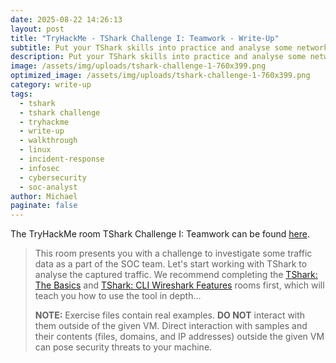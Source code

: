 ```yaml
---
date: 2025-08-22 14:26:13
layout: post
title: "TryHackMe - TShark Challenge I: Teamwork - Write-Up"
subtitle: Put your TShark skills into practice and analyse some network traffic.
description: Put your TShark skills into practice and analyse some network traffic.
image: /assets/img/uploads/tshark-challenge-1-760x399.png
optimized_image: /assets/img/uploads/tshark-challenge-1-760x399.png
category: write-up
tags:
  - tshark
  - tshark challenge
  - tryhackme
  - write-up
  - walkthrough
  - linux
  - incident-response
  - infosec
  - cybersecurity
  - soc-analyst
author: Michael
paginate: false
---
```

The TryHackMe room TShark Challenge I: Teamwork can be found [here](https://tryhackme.com/room/tsharkchallengesone).

> This room presents you with a challenge to investigate some traffic data as a part of the SOC team. Let's start working with TShark to analyse the captured traffic. We recommend completing the [TShark: The Basics](https://tryhackme.com/room/tsharkthebasics) and [TShark: CLI Wireshark Features](https://tryhackme.com/room/tsharkcliwiresharkfeatures) rooms first, which will teach you how to use the tool in depth... 
>
> **NOTE:** Exercise files contain real examples. **DO NOT** interact with them outside of the given VM. Direct interaction with samples and their contents (files, domains, and IP addresses) outside the given VM can pose security threats to your machine.